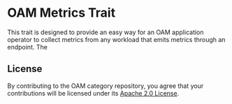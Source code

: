 # OAM Metrics Trait
This trait is designed to provide an easy way for an OAM application operator to collect metrics from any workload
 that emits metrics through an endpoint. The 


## License
By contributing to the OAM category repository, you agree that your contributions will be licensed under its [Apache 2.0
 License](https://github.com/oam-dev/catalog/blob/master/LICENSE).